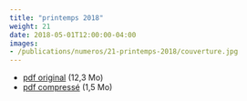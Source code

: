 ```yaml
---
title: "printemps 2018"
weight: 21
date: 2018-05-01T12:00:00-04:00
images:
- /publications/numeros/21-printemps-2018/couverture.jpg
---
```


- [pdf original](lepied-printemps-2019.pdf) (12,3 Mo)
- [pdf compressé](lepied-printemps-2019-compress.pdf) (1,5 Mo)

